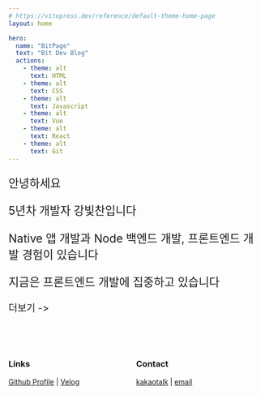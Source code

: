 ```yaml
---
# https://vitepress.dev/reference/default-theme-home-page
layout: home

hero:
  name: "BitPage"
  text: "Bit Dev Blog"
  actions:
    - theme: alt
      text: HTML
    - theme: alt
      text: CSS
    - theme: alt
      text: Javascript
    - theme: alt
      text: Vue
    - theme: alt
      text: React
    - theme: alt
      text: Git
---
```


<div style="font-size:1.4rem; color:var(--vp-c-text-2); margin-bottom:64px">
  <p>안녕하세요</p>
  <p>5년차 개발자 강빛찬입니다</p>
  <p>Native 앱 개발과 Node 백엔드 개발, 프론트엔드 개발 경험이 있습니다</p>
  <p>지금은 프론트엔드 개발에 집중하고 있습니다</p>
  <p><a href="/kangbit/" style="font-size:1.2rem; text-decoration: none;">더보기 -></a></p>
</div>

<div style="display:flex;">
  <div style="flex:1;">
    <h3> Links </h3>
    <p>
      <a href="https://github.com/KangBit" target="_blank">Github Profile</a> |
      <a href="https://velog.io/@kang-bit/posts" target="_blank">Velog</a>
    </p>
  </div>

  <div style="flex:1;">
    <h3> Contact </h3>
    <p>
      <a href="https://open.kakao.com/o/svuLVaug" target="_blank">kakaotalk</a> |
      <a href="mailto:kangbit@kakao.com">email</a>
    </p>
  </div>
</div>
